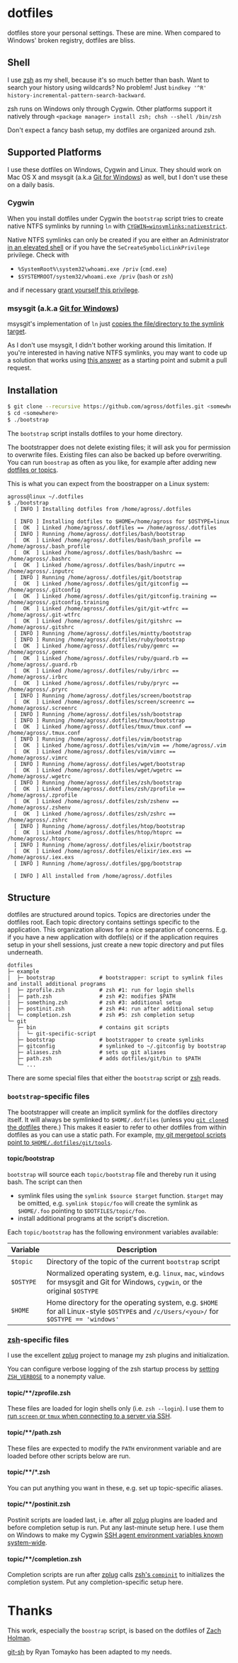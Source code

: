 # dotfiles

dotfiles store your personal settings. These are mine. When compared to Windows' broken registry, dotfiles are bliss.

## Shell

I use [zsh](http://zsh.sourceforge.net/) as my shell, because it's so much better than bash. Want to search your history using wildcards? No problem! Just `bindkey '^R' history-incremental-pattern-search-backward`.

zsh runs on Windows only through Cygwin. Other platforms support it natively through `<package manager> install zsh; chsh --shell /bin/zsh`

Don't expect a fancy bash setup, my dotfiles are organized around zsh.

## Supported Platforms

I use these dotfiles on Windows, Cygwin and Linux. They should work on Mac OS X and msysgit (a.k.a [Git for Windows](https://git-scm.com/download/win)) as well, but I don't use these on a daily basis.

### Cygwin

When you install dotfiles under Cygwin the `bootstrap` script tries to create native NTFS symlinks by running `ln` with [`CYGWIN=winsymlinks:nativestrict`](https://cygwin.com/cygwin-ug-net/using.html#pathnames-symlinks)\.

Native NTFS symlinks can only be created if you are either an Administrator [in an elevated shell](http://stackoverflow.com/a/15330511/149264) or if you have the `SeCreateSymbolicLinkPrivilege` privilege. Check with

* `%SystemRoot%\system32\whoami.exe /priv` (`cmd.exe`)
* `$SYSTEMROOT/system32/whoami.exe /priv` (`bash` or `zsh`)

and if necessary [grant yourself this privilege](http://security.stackexchange.com/a/10198).

### msysgit (a.k.a [Git for Windows](https://git-scm.com/download/win))

msysgit's implementation of `ln` just [copies the file/directory to the symlink target](https://groups.google.com/forum/#!topic/msysgit/_0QJUPgLm84).

As I don't use msysgit, I didn't bother working around this limitation. If you're interested in having native NTFS symlinks, you may want to code up a solution that works using [this answer](http://stackoverflow.com/a/25394801/149264) as a starting point and submit a pull request.

## Installation

```bash
$ git clone --recursive https://github.com/agross/dotfiles.git <somewhere>
$ cd <somewhere>
$ ./bootstrap
```

The `bootstrap` script installs dotfiles to your home directory.

The bootstrapper does not delete existing files; it will ask you for permission to overwrite files. Existing files can also be backed up before overwriting. You can run `boostrap` as often as you like, for example after adding new [dotfiles or topics](#structure).

This is what you can expect from the boostrapper on a Linux system:

```
agross@linux ~/.dotfiles
$ ./bootstrap
  [ INFO ] Installing dotfiles from /home/agross/.dotfiles

  [ INFO ] Installing dotfiles to $HOME=/home/agross for $OSTYPE=linux
  [  OK  ] Linked /home/agross/.dotfiles == /home/agross/.dotfiles
  [ INFO ] Running /home/agross/.dotfiles/bash/bootstrap
  [  OK  ] Linked /home/agross/.dotfiles/bash/bash_profile == /home/agross/.bash_profile
  [  OK  ] Linked /home/agross/.dotfiles/bash/bashrc == /home/agross/.bashrc
  [  OK  ] Linked /home/agross/.dotfiles/bash/inputrc == /home/agross/.inputrc
  [ INFO ] Running /home/agross/.dotfiles/git/bootstrap
  [  OK  ] Linked /home/agross/.dotfiles/git/gitconfig == /home/agross/.gitconfig
  [  OK  ] Linked /home/agross/.dotfiles/git/gitconfig.training == /home/agross/.gitconfig.training
  [  OK  ] Linked /home/agross/.dotfiles/git/git-wtfrc == /home/agross/.git-wtfrc
  [  OK  ] Linked /home/agross/.dotfiles/git/gitshrc == /home/agross/.gitshrc
  [ INFO ] Running /home/agross/.dotfiles/mintty/bootstrap
  [ INFO ] Running /home/agross/.dotfiles/ruby/bootstrap
  [  OK  ] Linked /home/agross/.dotfiles/ruby/gemrc == /home/agross/.gemrc
  [  OK  ] Linked /home/agross/.dotfiles/ruby/guard.rb == /home/agross/.guard.rb
  [  OK  ] Linked /home/agross/.dotfiles/ruby/irbrc == /home/agross/.irbrc
  [  OK  ] Linked /home/agross/.dotfiles/ruby/pryrc == /home/agross/.pryrc
  [ INFO ] Running /home/agross/.dotfiles/screen/bootstrap
  [  OK  ] Linked /home/agross/.dotfiles/screen/screenrc == /home/agross/.screenrc
  [ INFO ] Running /home/agross/.dotfiles/ssh/bootstrap
  [ INFO ] Running /home/agross/.dotfiles/tmux/bootstrap
  [  OK  ] Linked /home/agross/.dotfiles/tmux/tmux.conf == /home/agross/.tmux.conf
  [ INFO ] Running /home/agross/.dotfiles/vim/bootstrap
  [  OK  ] Linked /home/agross/.dotfiles/vim/vim == /home/agross/.vim
  [  OK  ] Linked /home/agross/.dotfiles/vim/vimrc == /home/agross/.vimrc
  [ INFO ] Running /home/agross/.dotfiles/wget/bootstrap
  [  OK  ] Linked /home/agross/.dotfiles/wget/wgetrc == /home/agross/.wgetrc
  [ INFO ] Running /home/agross/.dotfiles/zsh/bootstrap
  [  OK  ] Linked /home/agross/.dotfiles/zsh/zprofile == /home/agross/.zprofile
  [  OK  ] Linked /home/agross/.dotfiles/zsh/zshenv == /home/agross/.zshenv
  [  OK  ] Linked /home/agross/.dotfiles/zsh/zshrc == /home/agross/.zshrc
  [ INFO ] Running /home/agross/.dotfiles/htop/bootstrap
  [  OK  ] Linked /home/agross/.dotfiles/htop/htoprc == /home/agross/.htoprc
  [ INFO ] Running /home/agross/.dotfiles/elixir/bootstrap
  [  OK  ] Linked /home/agross/.dotfiles/elixir/iex.exs == /home/agross/.iex.exs
  [ INFO ] Running /home/agross/.dotfiles/gpg/bootstrap

  [ INFO ] All installed from /home/agross/.dotfiles
```

## Structure

dotfiles are structured around topics. Topics are directories under the dotfiles root. Each topic directory contains settings specific to the application. This organization allows for a nice separation of concerns. E.g. if you have a new application with dotfile(s) or if the application requires setup in your shell sessions, just create a new topic directory and put files underneath.

```
dotfiles
├─ example
|  ├─ bootstrap              # bootstrapper: script to symlink files and install additional programs
|  ├─ zprofile.zsh           # zsh #1: run for login shells
|  ├─ path.zsh               # zsh #2: modifies $PATH
|  ├─ something.zsh          # zsh #3: additional setup
|  ├─ postinit.zsh           # zsh #4: run after additional setup
|  └─ completion.zsh         # zsh #5: zsh completion setup
└─ git
   ├─ bin                    # contains git scripts
   |  └─ git-specific-script
   ├─ bootstrap              # bootstrapper to create symlinks
   ├─ gitconfig              # symlinked to ~/.gitconfig by bootstrap
   ├─ aliases.zsh            # sets up git aliases
   ├─ path.zsh               # adds dotfiles/git/bin to $PATH
   └─ ...
```

There are some special files that either the `bootstrap` script or [zsh](#shell) reads.

### `bootstrap`-specific files

The bootstrapper will create an implicit symlink for the dotfiles directory itself. It will always be symlinked to `$HOME/.dotfiles` (unless you [`git clone`d the dotfiles](#installation) there.) This makes it easier to refer to other dotfiles from within dotfiles as you can use a static path. For example, [my git mergetool scripts point to `$HOME/.dotfiles/git/tools`](https://github.com/agross/dotfiles/blob/master/git/gitconfig#L56).

#### topic/bootstrap

`bootstrap` will source each `topic/bootstrap` file and thereby run it using bash. The script can then

* symlink files using the `symlink $source $target` function. `$target` may be omitted, e.g. `symlink $topic/foo` will create the symlink as `$HOME/.foo` pointing to `$DOTFILES/topic/foo`.
* install additional programs at the script's discretion.

Each `topic/bootstrap` has the following environment variables available:

| Variable  | Description |
| ----------| ----------- |
| `$topic`  | Directory of the topic of the current `bootstrap` script |
| `$OSTYPE` | Normalized operating system, e.g. `linux`, `mac`, `windows` for msysgit and Git for Windows, `cygwin`, or the original `$OSTYPE` |
| `$HOME`   | Home directory for the operating system, e.g. `$HOME` for all Linux-style `$OSTYPE`s and `/c/Users/<you>/` for `$OSTYPE == 'windows'` |

### [zsh](#shell)-specific files

I use the excellent [zplug](https://github.com/zplug/zplug) project to manage my zsh plugins and initialization.

You can configure verbose logging of the zsh startup process by [setting `ZSH_VERBOSE`](https://github.com/agross/dotfiles/blob/master/zsh/zshenv#L4) to a nonempty value.

#### topic/\*\*/zprofile.zsh

These files are loaded for login shells only (i.e. `zsh --login`). I use them to [run `screen` or `tmux` when connecting to a server via SSH](https://github.com/agross/dotfiles/blob/master/ssh/zprofile.zsh).

#### topic/\*\*/path.zsh

These files are expected to modify the `PATH` environment variable and are loaded before other scripts below are run.

#### topic/\*\*/\*.zsh

You can put anything you want in these, e.g. set up topic-specific aliases.

#### topic/\*\*/postinit.zsh

Postinit scripts are loaded last, i.e. after all [zplug](https://github.com/zplug/zplug) plugins are loaded and before completion setup is run. Put any last-minute setup here. I use them on Windows to make my Cygwin [SSH agent environment variables known system-wide](https://github.com/agross/dotfiles/blob/master/ssh/postinit.zsh).

#### topic/\*\*/completion.zsh

Completion scripts are run after [zplug](https://github.com/zplug/zplug) calls [zsh's `compinit`](http://zsh.sourceforge.net/Doc/Release/Completion-System.html) to initializes the completion system. Put any completion-specific setup here.

# Thanks

This work, especially the `boostrap` script, is based on the dotfiles of [Zach Holman](http://github.com/holman/dotfiles).

[git-sh](https://github.com/rtomayko/git-sh) by Ryan Tomayko has been adapted to my needs.
